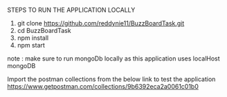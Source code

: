 
STEPS TO RUN THE APPLICATION LOCALLY

1. git clone https://github.com/reddynie11/BuzzBoardTask.git
2. cd BuzzBoardTask
3. npm install
4. npm start

note : make sure to run mongoDb locally as this application uses localHost mongoDB

Import the postman collections from the below link to test the application
https://www.getpostman.com/collections/9b6392eca2a0061c01b0
